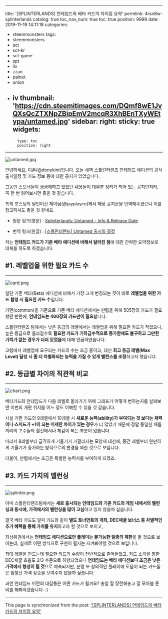 
---
title: '[SPLINTERLANDS] 언테임드와 베타 카드의 차이점 요약'
permlink: 4rsn8w-splinterlands
catalog: true
toc_nav_num: true
toc: true
position: 9999
date: 2019-11-19 14:11:18
categories:
- steemmonsters
tags:
- steemmonsters
- sct
- sct-kr
- sct-game
- spt
- liv
- zzan
- palnet
- union
- iv
thumbnail: 'https://cdn.steemitimages.com/DQmf8wE1JvQXsQcZTXNpZBipEmV2mcqR3XhBEnTXyWEtypa/untamed.jpg'
sidebar:
    right:
        sticky: true
widgets:
    -
        type: toc
        position: right
---


![untamed.jpg](https://cdn.steemitimages.com/DQmf8wE1JvQXsQcZTXNpZBipEmV2mcqR3XhBEnTXyWEtypa/untamed.jpg)

안녕하세요, 디온(@donekim)입니다. 오늘 새벽 스플린터랜즈 언테임드 에디션의 공식 출시일정 및 카드 정보 등에 대한 공지가 있었습니다. 

그동안 스모너들이 궁금해하고 있었던 내용들이 대부분 정리가 되어 있는 공지인지라, 꼭 한 번 읽어보시면 좋을 것 같습니다.

특히 포스팅의 달인이신 제이님(@jayplayco)께서 해당 공지문을 번역해주셨으니 이를 참고하셔도 좋을 것 같네요.


- 원문 링크(영문) : [Splinterlands: Untamed - Info & Release Date](https://steemit.com/splinterlands/@steemmonsters/splinterlands-untamed-info-and-release-date)

- 번역 링크(한글) : [[스플린터랜드] Untamed 출시일 결정](https://steemit.com/steemmonsters/@jayplayco/2qplu9-untamed)

저는 **언테임드 카드가 기존 베타 에디션에 비해서 달라진 점**에 대한 간략한 요약정보로 대체를 하도록 하겠습니다.

## #1. 레벨업을 위한 필요 카드 수
---

![card.png](https://cdn.steemitimages.com/DQmQVwuECVA2LFonLH1NZKPe2awcL8cQhMzJTmY1i83nB4c/card.png)

일단 기존 베타(Beta) 에디션에 비해서 가장 크게 변경되는 것이 바로 **레벨업을 위한 카드 합성 시 필요한 카드 수**입니다.

커먼(common)을 기준으로 기존 베타 에디션에서는 만렙을 위해 505장의 카드가 필요했던 반면에, **언테임드는 400장의 카드만이 필요**합니다.

스플린터랜즈 팀에서는 낮은 등급의 레벨에서는 레벨업을 위해 필요한 카드가 적었으나, 높은 등급으로 올라갈수록 **필요한 카드가 기하급수적으로 증가함에도 불구하고 그만한 가치가 없는 경우가 더러 있었음**에 대해 언급하였습니다.

고렙에서 레벨업에 요구되는 카드의 수는 조금 줄이고, 대신 **최고 등급 레벨(Max Level) 달성 시 좀 더 차별화되는 능력을 가질 수 있게 밸런스를 조정**하고자 했습니다.
 
## #2. 등급별 차이의 직관적 비교
---

![chart.png](https://cdn.steemitimages.com/DQmcHY7Dts3BCGacuzEfXBkcEWyhxRkA2vhgCYkQwZy2A21/chart.png)

베타카드와 언테임드가 다음 레벨로 올라가기 위해 그래프가 어떻게 변하는지를 살펴보면 이번의 개편 취지를 어느 정도 이해할 수 있을 것 같습니다.

사실 커먼 카드의 9레벨에서 10레벨 시 **새로운 능력(ability)가 부여되는 것 보다는 체력이나 스피드가 +1이 되는 미세한 차이가 있는 경우**가 더 많았기 때문에 정말 동일한 패들끼리의 고수들의 혈전에서나 체감이 되는 부분이 있습니다.

따라서 8레벨부터 급격하게 기울기가 가팔라지는 모양새 대신에, 중간 레벨부터 완만하게 기울기가 증가하는 방식으로의 변경을 꾀한 것으로 보입니다.

더불어, 만렙에서는 조금은 특별한 능력치를 부여하게 되겠죠.

## #3. 카드 가치의 밸런싱
---

![splinter.png](https://cdn.steemitimages.com/DQmaJF8CDLKMPhNZq6VjBCajSGuHy1U9EP21hX8sk32CRt1/splinter.png)

아마 스플린터랜즈팀에서는 **새로 출시되는 언테임드와 기존 카드의 게임 내에서의 밸런싱과 동시에, 가격에서의 밸런싱을 많이 고심**하고 있지 않을까 싶습니다.

결국 베타 카드도 알파 카드와 같이 **별도 토너먼트의 개최, DEC채굴 보너스 등 차별적인 추가 혜택을 통해 가치를 유지**하고자 할 것으로 보이고, 

최상위권에서는 **언테임드 에디션으로만 플레이는 불가능한 일종의 제한**을 둘 것으로 보이는데, 실제로 어떤 방식으로 구현이 될지는 지켜봐야할 것으로 보입니다. 

최대 레벨을 만드는데 필요한 카드의 수량이 전반적으로 줄어들었고, 카드 소각을 통한 DEC채굴 효율도 2/3 수준으로 하향되었으니 **언테임드는 베타 에디션보다 조금은 낮은 가격에서 형성이 될 것**으로 예측되지만, 분명 또 창의적인 플레이에 도움이 되는 카드들은 엄청난 가격 상승을 보여주지 않을까 싶습니다.

과연 언테임드 버전의 대갈통은 어떤 카드가 될까요? 총알 잘 장전해놓고 잘 모아볼 준비를 해봐야겠습니다. :)

- - -

This page is synchronized from the post: ['[SPLINTERLANDS] 언테임드와 베타 카드의 차이점 요약'](https://steemit.com/@donekim/4rsn8w-splinterlands)
